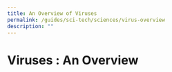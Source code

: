 ```yaml
---
title: An Overview of Viruses
permalink: /guides/sci-tech/sciences/virus-overview
description: ""
---
```



# Viruses : An Overview